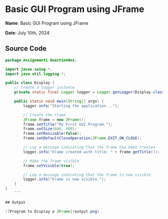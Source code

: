 # Basic GUI Program using JFrame

**Name**: Basic GUI Program using JFrame

**Date**: July 10th, 2024

## Source Code

```java
package Assignment1.QuestionNo1;

import javax.swing.*;
import java.util.logging.*;

public class Display {
    // Create a logger instance
    private static final Logger logger = Logger.getLogger(Display.class.getName());

    public static void main(String[] args) {
        logger.info("Starting the application...");

        // Create the frame
        JFrame frame = new JFrame();
        frame.setTitle("My First GUI Program.");
        frame.setSize(600, 400);
        frame.setResizable(false);
        frame.setDefaultCloseOperation(JFrame.EXIT_ON_CLOSE);

        // Log a message indicating that the frame has been created
        logger.info("Frame created with title: " + frame.getTitle());

        // Make the frame visible
        frame.setVisible(true);

        // Log a message indicating that the frame is now visible
        logger.info("Frame is now visible.");
    }
}
    ```

## Output

![Program to Display a JFrame](output.png)
